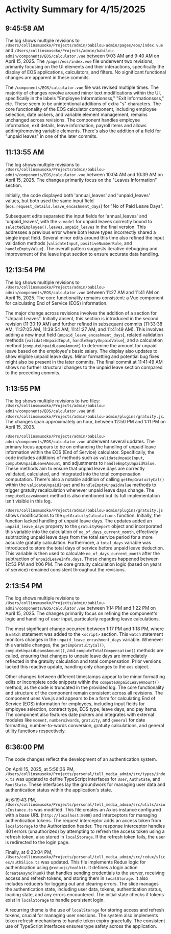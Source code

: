 # Activity Summary for 4/15/2025

## 9:45:58 AM
The log shows multiple revisions to `/Users/collinsmusoko/Projects/admin/babilou-admin/pages/eos/index.vue` and `/Users/collinsmusoko/Projects/admin/babilou-admin/components/EOS/calculator.vue` between 9:03 AM and 9:40 AM on April 15, 2025.  The `/pages/eos/index.vue` file underwent two revisions, primarily focusing on the UI elements and their interactions,  specifically the display of EOS applications, calculators, and filters.  No significant functional changes are apparent in these commits.


The `/components/EOS/calculator.vue` file was revised multiple times. The majority of changes revolve around minor text modifications within the UI, specifically in the labels "Employee Informationsss," "Exit Informationssss," etc. These seem to be unintentional additions of extra "s" characters.  The core functionality of the EOS calculator component, including employee selection, date pickers, and variable element management, remains unchanged across revisions.  The component handles employee information, exit details, leave information, payroll items and allows adding/removing variable elements.  There's also the addition of a field for "unpaid leaves" in one of the later commits.


## 11:13:55 AM
The log shows multiple revisions to `/Users/collinsmusoko/Projects/admin/babilou-admin/components/EOS/calculator.vue` between 10:04 AM and 10:39 AM on April 15, 2025.  The changes primarily focus on the "Leaves Information" section.

Initially,  the code displayed both 'annual_leaves' and 'unpaid_leaves' values, but both used the same input field (`eos.request_details.leave_encashment_days`) for "No of Paid Leave Days".

Subsequent edits separated the input fields for 'annual_leaves' and 'unpaid_leaves',  with  the `v-model` for unpaid leaves correctly bound to `selectedEmployee().leaves.unpaid_leaves` in the final version.  This addresses a previous error where both leave types incorrectly shared a single input field.  Several minor edits around this time also refined the input validation methods (`validateInput`, `positiveNumberRule`, and `handleEmptyValue`).  The overall pattern suggests iterative debugging and improvement of the leave input section to ensure accurate data handling.


## 12:13:54 PM
The log shows multiple revisions to `/Users/collinsmusoko/Projects/admin/babilou-admin/components/EOS/calculator.vue` between 11:27 AM and 11:41 AM on April 15, 2025.  The core functionality remains consistent: a Vue component for calculating End of Service (EOS) information.

The major change across revisions involves the addition of a section for "Unpaid Leaves". Initially absent, this section is introduced in the second revision (11:30:19 AM) and further refined in subsequent commits (11:33:38 AM, 11:37:05 AM, 11:39:54 AM, 11:41:27 AM, and 11:41:49 AM).  This involves adding a new input field (`unpaid_leave_encashment_days`),  related validation methods (`validateUnpaidInput`, `handleEmptyUnpaidValue`), and a calculation method (`computeUnpaidLeaveAmount`) to determine the amount for unpaid leave based on the employee's basic salary.  The display also updates to show eligible unpaid leave days.  Minor formatting and potential bug fixes might also be present in the later commits.  The final commit at 11:41:49 AM shows no further structural changes to the unpaid leave section compared to the preceding commits.


## 1:13:55 PM
The log shows multiple revisions to two files: `/Users/collinsmusoko/Projects/admin/babilou-admin/components/EOS/calculator.vue` and `/Users/collinsmusoko/Projects/admin/babilou-admin/plugins/gratuity.js`.  The changes span approximately an hour, between 12:50 PM and 1:11 PM on April 15, 2025.


`/Users/collinsmusoko/Projects/admin/babilou-admin/components/EOS/calculator.vue` underwent several updates.  The primary focus appears to be on enhancing the handling of unpaid leave information within the EOS (End of Service) calculator.  Specifically, the code includes additions of methods such as `validateUnpaidInput`, `computeUnpaidLeaveAmount`, and adjustments to `handleEmptyUnpaidValue`. These methods aim to ensure that unpaid leave days are correctly validated, calculated, and integrated into the total compensation computation.  There's also a notable addition of calling `getEmpGratuityCal()` within the `validateUnpaidInput` and `handleEmptyUnpaidValue` methods to trigger gratuity recalculation whenever unpaid leave days change. The `computedLeaveAmount` method is also mentioned but its full implementation isn't visible in this log.


`/Users/collinsmusoko/Projects/admin/babilou-admin/plugins/gratuity.js`  shows modifications to the `getGratuityCalculations` function.  Initially, the function lacked handling of unpaid leave days.  The updates added an `unpaid_leave_days` property to the `gratuityReport` object and incorporated this variable into the calculation of `no_of_days_current_month`, effectively subtracting unpaid leave days from the total service period for a more accurate gratuity calculation.  Furthermore, a `total_days` variable was introduced to store the total days of service before unpaid leave deduction.  This variable is then used to calculate `no_of_days_current_month` after the subtraction of `unpaidLeaveInfo.days`.  These changes happened between 12:53 PM and 1:06 PM.  The core gratuity calculation logic (based on years of service) remained consistent throughout the revisions.


## 2:13:54 PM
The log shows multiple revisions to `/Users/collinsmusoko/Projects/admin/babilou-admin/components/EOS/calculator.vue` between 1:14 PM and 1:22 PM on April 15, 2025.  The changes primarily focus on refining the component's logic and handling of user input, particularly regarding leave calculations.

The most significant change occurred between 1:17 PM and 1:18 PM, where a `watch` statement was added to the `<script>` section.  This `watch` statement monitors changes in the `unpaid_leave_encashment_days` variable.  Whenever this variable changes, the `getEmpGratuityCal()`, `computeUnpaidLeaveAmount()`, and `computeTotalCompensation()` methods are called, ensuring that changes to unpaid leave days are immediately reflected in the gratuity calculation and total compensation.  Prior versions lacked this reactive update, handling only changes to the `eos` object.

Other changes between different timestamps appear to be minor formatting edits or incomplete code snippets within the `computeUnpaidLeaveAmount()` method, as the code is truncated in the provided log.  The core functionality and structure of the component remain consistent across all revisions.  The component uses Vue.js and appears to be a form for calculating End of Service (EOS) information for employees, including input fields for employee selection, contract type, EOS type, leave days, and pay items.  The component also features date pickers and integrates with external modules like `moment`, `numbers2words`, `gratuity`, and `general` for date formatting, number-to-words conversion, gratuity calculations, and general utility functions respectively.


## 6:36:00 PM
The code changes reflect the development of an authentication system.

On April 15, 2025, at 5:56:36 PM,  `/Users/collinsmusoko/Projects/personal/tell_media_admin/src/types/index.ts` was updated to define TypeScript interfaces for `User`, `AuthState`, and `RootState`. These interfaces lay the groundwork for managing user data and authentication status within the application's state.

At 6:19:43 PM,  `/Users/collinsmusoko/Projects/personal/tell_media_admin/src/utils/axiosInstance.ts` was modified. This file creates an Axios instance configured with a base URL (`http://localhost:8000`) and interceptors for managing authentication tokens.  The request interceptor adds an access token from `localStorage` to the Authorization header. The response interceptor handles 401 errors (unauthorized) by attempting to refresh the access token using a refresh token, also stored in `localStorage`. If the refresh token fails, the user is redirected to the login page.

Finally, at 6:23:04 PM, `/Users/collinsmusoko/Projects/personal/tell_media_admin/src/redux/slices/authSlice.ts` was updated. This file implements Redux logic for authentication using `@reduxjs/toolkit`.  It defines a login action (`createAsyncThunk`) that handles sending credentials to the server, receiving access and refresh tokens, and storing them in `localStorage`.  It also includes reducers for logging out and clearing errors.  The slice manages the authentication state, including user data, tokens, authentication status, loading state, and any errors encountered.  The initial state checks if tokens exist in `localStorage` to handle persistent login.


A recurring theme is the use of `localStorage` for storing access and refresh tokens, crucial for managing user sessions. The system also implements token refresh mechanisms to handle token expiry gracefully.  The consistent use of TypeScript interfaces ensures type safety across the application.
